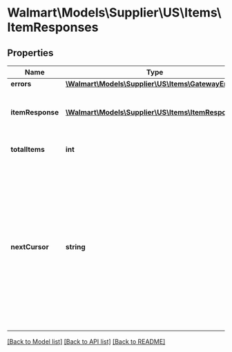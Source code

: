 # Walmart\Models\Supplier\US\Items\ItemResponses

## Properties

Name | Type | Description | Notes
------------ | ------------- | ------------- | -------------
**errors** | [**\Walmart\Models\Supplier\US\Items\GatewayError[]**](GatewayError.md) |  | [optional]
**itemResponse** | [**\Walmart\Models\Supplier\US\Items\ItemResponse[]**](ItemResponse.md) | Items included in the response list |
**totalItems** | **int** | Total Items for the query | [optional]
**nextCursor** | **string** | Used for pagination when more than 200 items are retrieved. The nextCursor value of the response includes a link to another GET call which retrieves the next page of results. | [optional]


[[Back to Model list]](./) [[Back to API list]](../../../../../README.md#supported-apis) [[Back to README]](../../../../../README.md)
